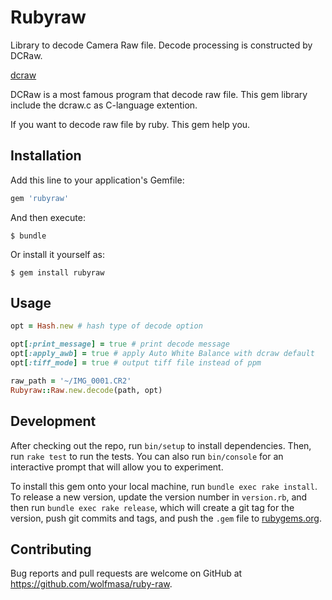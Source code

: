 # Rubyraw

Library to decode Camera Raw file.
Decode processing is constructed by DCRaw.

[dcraw](https://www.cybercom.net/~dcoffin/dcraw/)

DCRaw is a most famous program that decode raw file.
This gem library include the dcraw.c as C-language extention.

If you want to decode raw file by ruby. This gem help you.

## Installation

Add this line to your application's Gemfile:

```ruby
gem 'rubyraw'
```

And then execute:

    $ bundle

Or install it yourself as:

    $ gem install rubyraw

## Usage

```ruby
opt = Hash.new # hash type of decode option

opt[:print_message] = true # print decode message
opt[:apply_awb] = true # apply Auto White Balance with dcraw default
opt[:tiff_mode] = true # output tiff file instead of ppm

raw_path = '~/IMG_0001.CR2'
Rubyraw::Raw.new.decode(path, opt)
```

## Development

After checking out the repo, run `bin/setup` to install dependencies. Then, run `rake test` to run the tests. You can also run `bin/console` for an interactive prompt that will allow you to experiment.

To install this gem onto your local machine, run `bundle exec rake install`. To release a new version, update the version number in `version.rb`, and then run `bundle exec rake release`, which will create a git tag for the version, push git commits and tags, and push the `.gem` file to [rubygems.org](https://rubygems.org).

## Contributing

Bug reports and pull requests are welcome on GitHub at https://github.com/wolfmasa/ruby-raw.

